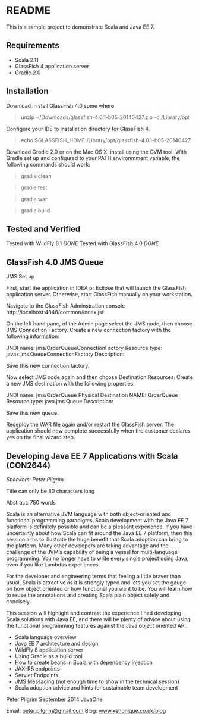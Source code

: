 README
========

This is a sample project to demonstrate Scala and Java EE 7.



Requirements
-------------

* Scala 2.11
* GlassFish 4 application server
* Gradle 2.0



Installation
--------------

Download in stall GlassFish 4.0 some where


> unzip  ~/Downloads/glassfish-4.0.1-b05-20140427.zip  -d /Library/opt
  

Configure your IDE to installation directory for GlassFish 4. 


> echo $GLASSFISH_HOME
/Library/opt/glassfish-4.0.1-b05-20140427


Download Gradle 2.0 or on the Mac OS X, install using the GVM tool. With Gradle set up and configured to your PATH
environmment variable, the following commands should work:


> gradle clean

> gradle test

> gradle war

> gradle build





Tested and Verified
---------------------

Tested with WildFly 8.1 *DONE*
Tested with GlassFish 4.0 *DONE*


GlassFish 4.0 JMS Queue
-------------------------

JMS Set up


First, start the application in IDEA or Eclipse that will launch the GlassFish application server. Otherwise, start
GlassFish manually on your workstation. 

Navigate to the GlassFish Adminstration console http://localhost:4848/common/index.jsf

On the left hand pane, of the Admin page select the JMS node, then choose JMS Connection Factory. Create a new
connection factory with the following information:


JNDI name:          jms/OrderQueueConnectionFactory
Resource type:      javax.jms.QueueConnectionFactory
Description:        


Save this new connection factory.


Now select JMS node again and then choose Destination Resources. Create a new JMS destination with the following 
properties: 

JNDI name:                      jms/OrderQueue
Physical Destination NAME:      OrderQueue
Resource type:                  java.jms.Queue
Description:


Save this new queue.


Redeploy the WAR file again and/or restart the GlassFish server. The application should now complete successfully 
when the customer declares yes on the final wizard step. 






Developing Java EE 7 Applications with Scala (CON2644)
-------------------------------------------------------

*Speakers: Peter Pilgrim*

Title can only be  80 characters long

Abstract: 750 words

Scala is an alternative JVM language with both object-oriented and functional programming paradigms. Scala development with the Java EE 7 platform is definitely possible and can be a pleasant experience. If you have uncertainty about how Scala can fit around the Java EE 7 platform, then this session aims to illustrate the huge benefit that Scala adoption can bring to the platform. Many other developers are taking advantage and the challenge of the JVM’s capability of being a vessel for multi-language programming. You no longer have to write every single project using Java, even if you like Lambdas experiences. 

For the developer and engineering terms that feeling a little braver than usual, Scala is attractive as it is strongly typed and lets you set the gauge on how object oriented or how functional you want to be. You will learn how to reuse the annotations and creating Scala plain object safely and concisely. 

This session will highlight and contrast the experience I had developing Scala solutions with Java EE, and there will be plenty of advice about using the functional programming features against the Java object oriented API. 

* Scala language overview
* Java EE 7 architecture and design
* WildFly 8 application server 
* Using Gradle as a build tool
* How to create beans in Scala with dependency injection
* JAX-RS endpoints
* Servlet Endpoints
* JMS Messaging (not enough time to show in the technical session)
* Scala adoption advice and hints for sustainable team development


Peter Pilgrim
September 2014
JavaOne 


Email: peter.pilgrim@gmail.com
Blog: www.xenonique.co.uk/blog





